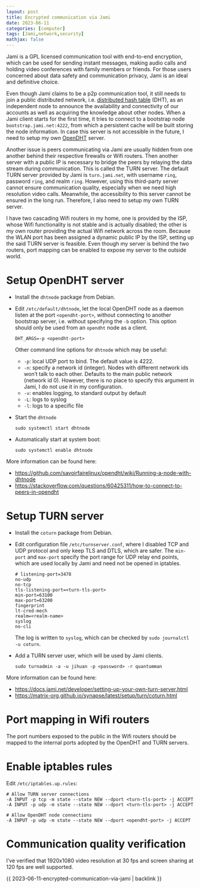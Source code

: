 ```yaml
---
layout: post
title: Encrypted communication via Jami
date: 2023-06-11
categories: [computer]
tags: [Jami,network,security]
mathjax: false
---
```


Jami is a GPL licensed communication tool with end-to-end encryption, which can be used for sending instant messages, making audio calls and holding video conferences with family members or friends. For those users concerned about data safety and communication privacy, Jami is an ideal and definitive choice.

Even though Jami claims to be a p2p communication tool, it still needs to join a public distributed network, i.e. [distributed hash table](https://en.wikipedia.org/wiki/Distributed_hash_table) (DHT), as an independent node to announce the availability and connectivity of our accounts as well as acquiring the knowledge about other nodes. When a Jami client starts for the first time, it tries to connect to a bootstrap node `bootstrap.jami.net:4222`, from which a persistent cache will be built storing the node information. In case this server is not accessible in the future, I need to setup my own [OpenDHT](https://github.com/savoirfairelinux/opendht) server.

Another issue is peers communicating via Jami are usually hidden from one another behind their respective firewalls or Wifi routers. Then another server with a public IP is necessary to bridge the peers by relaying the data stream during communication. This is called the TURN server. The default TURN server provided by Jami is `turn.jami.net`, with username `ring`, password `ring`, and realm `ring`. However, using this third-party server cannot ensure communication quality, especially when we need high resolution video calls. Meanwhile, the accessibility to this server cannot be ensured in the long run. Therefore, I also need to setup my own TURN server.

I have two cascading Wifi routers in my home, one is provided by the ISP, whose Wifi functionality is not stable and is actually disabled; the other is my own router providing the actual Wifi network across the room. Because the WLAN port has been assigned a dynamic public IP by the ISP, setting up the said TURN server is feasible. Even though my server is behind the two routers, port mapping can be enabled to expose my server to the outside world.


# Setup OpenDHT server

-   Install the `dhtnode` package from Debian.
-   Edit `/etc/default/dhtnode`, let the local OpenDHT node as a daemon listen at the port `<opendht-port>`, without connecting to another bootstrap server, i.e. without specifying the `-b` option. This option should only be used from an `opendht` node as a client.
    
    ```text
    DHT_ARGS=-p <opendht-port>
    ```
    
    Other command line options for `dhtnode` which may be useful:
    
    -   `-p`: local UDP port to bind. The default value is 4222.
    -   `-n`: specify a network id (integer). Nodes with different network ids won&rsquo;t talk to each other. Defaults to the main public network (network id 0). However, there is no place to specify this argument in Jami, I do not use it in my configuration.
    -   `-v`: enables logging, to standard output by default
    -   `-L`: logs to syslog
    -   `-l`: logs to a specific file
-   Start the `dhtnode`
    
    ```text
    sudo systemctl start dhtnode
    ```
-   Automatically start at system boot:
    
    ```text
    sudo systemctl enable dhtnode
    ```

More information can be found here:

-   <https://github.com/savoirfairelinux/opendht/wiki/Running-a-node-with-dhtnode>
-   <https://stackoverflow.com/questions/60425311/how-to-connect-to-peers-in-opendht>


# Setup TURN server

-   Install the `coturn` package from Debian.
-   Edit configuration file `/etc/turnserver.conf`, where I disabled TCP and UDP protocol and only keep TLS and DTLS, which are safer. The `min-port` and `max-port` specify the port range for UDP relay end points, which are used locally by Jami and need not be opened in iptables.
    
    ```text
    # listening-port=3478
    no-udp
    no-tcp
    tls-listening-port=<turn-tls-port>
    min-port=63100
    max-port=63200
    fingerprint
    lt-cred-mech
    realm=<realm-name>
    syslog
    no-cli
    ```
    
    The log is written to `syslog`, which can be checked by `sudo journalctl -u coturn`.

-   Add a TURN server user, which will be used by Jami clients.
    
    ```text
    sudo turnadmin -a -u jihuan -p <password> -r quantumman
    ```

More information can be found here:

-   <https://docs.jami.net/developer/setting-up-your-own-turn-server.html>
-   <https://matrix-org.github.io/synapse/latest/setup/turn/coturn.html>


# Port mapping in Wifi routers

The port numbers exposed to the public in the Wifi routers should be mapped to the internal ports adopted by the OpenDHT and TURN servers.


# Enable iptables rules

Edit `/etc/iptables.up.rules`:

```text
# Allow TURN server connections
-A INPUT -p tcp -m state --state NEW --dport <turn-tls-port> -j ACCEPT
-A INPUT -p udp -m state --state NEW --dport <turn-tls-port> -j ACCEPT

# Allow OpenDHT node connections
-A INPUT -p udp -m state --state NEW --dport <opendht-port> -j ACCEPT
```

# Communication quality verification

I&rsquo;ve verified that 1920x1080 video resolution at 30 fps and screen sharing at 120 fps are well supported.

{{ 2023-06-11-encrypted-communication-via-jami | backlink }}
